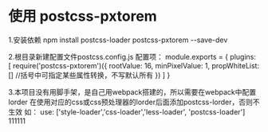 # 使用 postcss-pxtorem
1.安装依赖
    npm install postcss-loader postcss-pxtorem --save-dev

2.根目录新建配置文件postcss.config.js
    配置项：
    module.exports = {
        plugins: [
            require('postcss-pxtorem')({
                rootValue: 16,
                minPixelValue: 1,
                propWhiteList: []     //括号中可指定某些属性转换，不写默认所有
            })
        ]
    }

3.本项目没有用脚手架，是自己用webpack搭建的，所以需要在webpack中配置lorder
  在使用对应的css或css预处理器的lorder后面添加postcss-lorder，否则不生效
  如： use: ['style-loader','css-loader','less-loader', 'postcss-loader']
111111